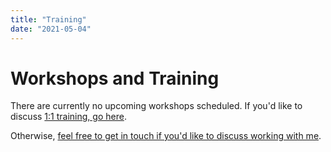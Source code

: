 ```yaml
---
title: "Training"
date: "2021-05-04"
---
```


# Workshops and Training

There are currently no upcoming workshops scheduled. If you'd like to discuss [1:1 training, go here](/mentoring).

Otherwise, [feel free to get in touch if you'd like to discuss working with me](mailto:training@kevincunningham.co.uk).
